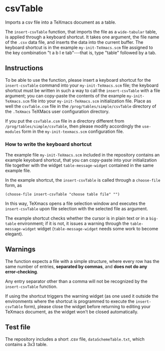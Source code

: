 # csvTable
Imports a csv file into a TeXmacs document as a table.

The `insert-csvTable` function, that imports the file as a `wide-tabular` table, is applied through a keyboard shortcut. It takes one argument, the file name of the `.csv` data file, and inserts the data into the current buffer.
The keyboard shortcut is in the example `my-init-TeXmacs.scm` file assigned to the key combination "t a b l e tab"---that is, type "table" followed by a tab.


## Instructions

To be able to use the function, please insert a keyboard shortcut for the `insert-csvTable` command into your `my-init-TeXmacs.scm` file; the keyboard shortcut must be written in such a way to call the `insert-csvTable` with a file argument; you can copy-paste the contents of the example `my-init-TeXmacs.scm` file into your `my-init-TeXmacs.scm` initialization file. Place as well the `csvTable.csm` file in the `/prog/tables/simple/csvTable` directory of the `.TeXmacs` TeXMacs user configuration directory.

If  you put  the `csvTable.csm` file in a directory different from `/prog/tables/simple/csvTable`, then please modify accordingly the `use-modules` form in the `my-init-texmacs.scm` configuration file.

### How to write the keyboard shortcut

The example file `my-init-TeXmacs.scm` included in the repository contains an example keyobard shortcut, that you can copy-paste into your initialization file together with the widget `table-message-widget` contained in the same example file.

In the example shortcut, the `insert-csvTable` is called through a `choose-file` form, as
```
(choose-file insert-csvTable "choose table file" "")
```
In this way, TeXmacs opens a file selection window and executes the `insert-csvTable` upon file selection with the selected file as argument.

The example shortcut checks whether the cursor is in plain text or in a `big-table` environment; if it is not, it issues a warning through the `table-message-widget` widget (`table-message-widget` needs some work to become elegant).

## Warnings

The function expects a file with a simple structure, where every row has the same number of entries, **separated by commas**, and **does not do any error-checking**.

Any entry separator other than a comma will not be recognized by the `insert-csvTable` function.

If using the shortcut triggers the warning widget (as one used it outside the environments where the shortcut is programmed to execute the `insert-csvTable` form), please close the widget before returning to editing your TeXmacs document, as the widget won't be closed automatically.

## Test file

The repository includes a short .csv file, `dataSchemeTable.txt`, which contains a 3x3 table. 
